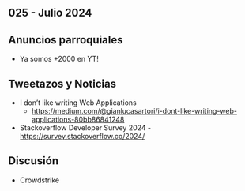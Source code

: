 025 - Julio 2024
--

## Anuncios parroquiales
* Ya somos +2000 en YT!

## Tweetazos y Noticias
* I don’t like writing Web Applications
  * https://medium.com/@gianlucasartori/i-dont-like-writing-web-applications-80bb86841248
* Stackoverflow Developer Survey 2024 - https://survey.stackoverflow.co/2024/

## Discusión
* Crowdstrike
